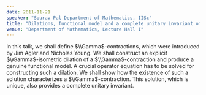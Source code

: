 ```yaml
---
date: 2011-11-21
speaker: "Sourav Pal Department of Mathematics, IISc"
title: "Dilations, functional model and a complete unitary invariant of a $\Gamma$-contraction"
venue: "Department of Mathematics, Lecture Hall I"
---
```

In this talk, we shall define $\\Gamma$-contractions, which were
introduced by Jim Agler and Nicholas Young. We shall construct an
explicit $\\Gamma$-isometric dilation of a $\\Gamma$-contraction and
produce a genuine functional model. A crucial operator equation has
to be solved for constructing such a dilation. We shall show how the
existence of such a solution characterizes a $\\Gamma$-contraction.
This solution, which is unique, also provides a complete unitary
invariant.
